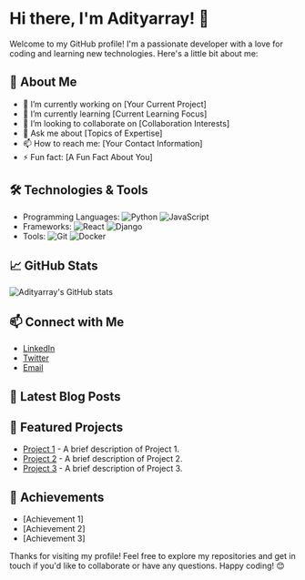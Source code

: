 # Hi there, I'm Adityarray! 👋

Welcome to my GitHub profile! I'm a passionate developer with a love for coding and learning new technologies. Here's a little bit about me:

## 🚀 About Me
- 🔭 I’m currently working on [Your Current Project]
- 🌱 I’m currently learning [Current Learning Focus]
- 👯 I’m looking to collaborate on [Collaboration Interests]
- 💬 Ask me about [Topics of Expertise]
- 📫 How to reach me: [Your Contact Information]
- ⚡ Fun fact: [A Fun Fact About You]

## 🛠️ Technologies & Tools
- Programming Languages: ![Python](https://img.shields.io/badge/Python-3776AB?style=for-the-badge&logo=python&logoColor=white) ![JavaScript](https://img.shields.io/badge/JavaScript-F7DF1E?style=for-the-badge&logo=javascript&logoColor=black)
- Frameworks: ![React](https://img.shields.io/badge/React-20232A?style=for-the-badge&logo=react&logoColor=61DAFB) ![Django](https://img.shields.io/badge/Django-092E20?style=for-the-badge&logo=django&logoColor=white)
- Tools: ![Git](https://img.shields.io/badge/Git-F05032?style=for-the-badge&logo=git&logoColor=white) ![Docker](https://img.shields.io/badge/Docker-2496ED?style=for-the-badge&logo=docker&logoColor=white)

## 📈 GitHub Stats
![Adityarray's GitHub stats](https://github-readme-stats.vercel.app/api?username=Adityarray&show_icons=true&theme=radical)

## 📫 Connect with Me
- [LinkedIn](https://www.linkedin.com/in/YourProfile)
- [Twitter](https://twitter.com/YourProfile)
- [Email](mailto:your.email@example.com)

## 📝 Latest Blog Posts
<!-- BLOG-POST-LIST:START -->
<!-- BLOG-POST-LIST:END -->

## 📂 Featured Projects
- [Project 1](https://github.com/Adityarray/Project1) - A brief description of Project 1.
- [Project 2](https://github.com/Adityarray/Project2) - A brief description of Project 2.
- [Project 3](https://github.com/Adityarray/Project3) - A brief description of Project 3.

## 🏅 Achievements
- [Achievement 1]
- [Achievement 2]
- [Achievement 3]

Thanks for visiting my profile! Feel free to explore my repositories and get in touch if you'd like to collaborate or have any questions. Happy coding! 😊
